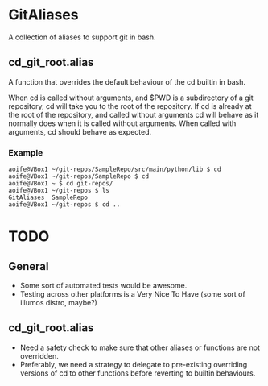 GitAliases
==========

A collection of aliases to support git in bash.

## cd_git_root.alias

A function that overrides the default behaviour of the cd builtin in bash.

When cd is called without arguments, and $PWD is a subdirectory of a git repository, cd will take you to the root of the repository. If cd is already at the root of the repository, and called without arguments cd will behave as it normally does when it is called without arguments. When called with arguments, cd should behave as expected.

### Example

    aoife@VBox1 ~/git-repos/SampleRepo/src/main/python/lib $ cd
    aoife@VBox1 ~/git-repos/SampleRepo $ cd
    aoife@VBox1 ~ $ cd git-repos/
    aoife@VBox1 ~/git-repos $ ls
    GitAliases  SampleRepo
    aoife@VBox1 ~/git-repos $ cd ..

TODO
====

## General

* Some sort of automated tests would be awesome.
* Testing across other platforms is a Very Nice To Have (some sort of illumos distro, maybe?)

## cd_git_root.alias

* Need a safety check to make sure that other aliases or functions are not overridden.
* Preferably, we need a strategy to delegate to pre-existing overriding versions of cd to other functions before reverting to builtin behaviours.
